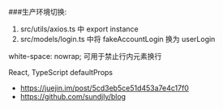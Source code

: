 ###生产环境切换:
1. src/utils/axios.ts 中 export instance
2. src/models/login.ts 中将 fakeAccountLogin 换为 userLogin


white-space: nowrap; 可用于禁止行内元素换行

React, TypeScript defaultProps
- https://juejin.im/post/5cd3eb5ce51d453a7e4c17f0
- https://github.com/sundjly/blog
